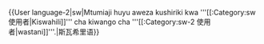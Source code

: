 {{User language-2|sw|Mtumiaji huyu aweza kushiriki kwa '''[[:Category:sw 使用者|Kiswahili]]''' cha kiwango cha '''[[:Category:sw-2 使用者|wastani]]'''.|斯瓦希里语}}<noinclude>
</noinclude>